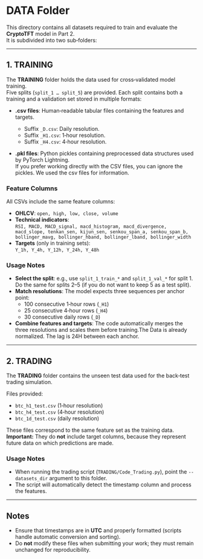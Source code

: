 # DATA Folder

This directory contains all datasets required to train and evaluate the **CryptoTFT** model in Part 2.  
It is subdivided into two sub‑folders:

---

## 1. TRAINING

The **TRAINING** folder holds the data used for cross‑validated model training.  
Five splits (`split_1 … split_5`) are provided. Each split contains both a training and a validation set stored in multiple formats:

- **.csv files**: Human‑readable tabular files containing the features and targets.  
  - Suffix `_D.csv`: Daily resolution.  
  - Suffix `_H1.csv`: 1‑hour resolution.  
  - Suffix `_H4.csv`: 4‑hour resolution.  

- **.pkl files**: Python pickles containing preprocessed data structures used by PyTorch Lightning.  
  If you prefer working directly with the CSV files, you can ignore the pickles. We used the csv files for information. 

### Feature Columns

All CSVs include the same feature columns:

- **OHLCV**: `open, high, low, close, volume`  
- **Technical indicators**:  
  `RSI, MACD, MACD_signal, macd_histogram, macd_divergence, macd_slope, tenkan_sen, kijun_sen, senkou_span_a, senkou_span_b, bollinger_mavg, bollinger_hband, bollinger_lband, bollinger_width`  
- **Targets** (only in training sets):  
  `Y_1h, Y_4h, Y_12h, Y_24h, Y_48h`  

### Usage Notes

- **Select the split**: e.g., use `split_1_train_*` and `split_1_val_*` for split 1. Do the same for splits 2–5 (if you do not want to keep 5 as a test split).  
- **Match resolutions**: The model expects three sequences per anchor point:  
  - 100 consecutive 1‑hour rows (`_H1`)  
  - 25 consecutive 4‑hour rows (`_H4`)  
  - 30 consecutive daily rows (`_D`)  
- **Combine features and targets**: The code automatically merges the three resolutions and scales them before training.The Data is already normalized. The lag is 24H between each anchor. 

---

## 2. TRADING

The **TRADING** folder contains the unseen test data used for the back‑test trading simulation.  

Files provided:  
- `btc_h1_test.csv` (1‑hour resolution)  
- `btc_h4_test.csv` (4‑hour resolution)  
- `btc_1d_test.csv` (daily resolution)  

These files correspond to the same feature set as the training data.  
**Important:** They do **not** include target columns, because they represent future data on which predictions are made.

### Usage Notes

- When running the trading script (`TRADING/Code_Trading.py`), point the `--datasets_dir` argument to this folder.  
- The script will automatically detect the timestamp column and process the features.  

---

## Notes

- Ensure that timestamps are in **UTC** and properly formatted (scripts handle automatic conversion and sorting).  
- Do **not** modify these files when submitting your work; they must remain unchanged for reproducibility.  
